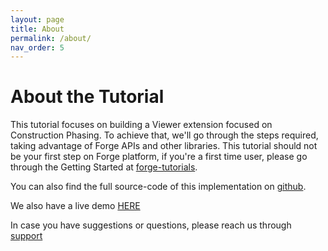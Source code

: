 ```yaml
---
layout: page
title: About
permalink: /about/
nav_order: 5
---
```


# About the Tutorial

This tutorial focuses on building a Viewer extension focused on Construction Phasing. To achieve that, we'll go through the steps required, taking advantage of Forge APIs and other libraries.
This tutorial should not be your first step on Forge platform, if you're a first time user, please go through the Getting Started at [forge-tutorials](https://forge-tutorials.autodesk.io).

You can also find the full source-code of this implementation on [github](https://github.com/JoaoMartins-Forge/construction-phasing-tutorial).

We also have a live demo [HERE](https://joaomartins-forge.github.io/construction-phasing-tutorial/wwwroot/index.html)

In case you have suggestions or questions, please reach us through [support](mailto:forge.help@autodesk.com)
